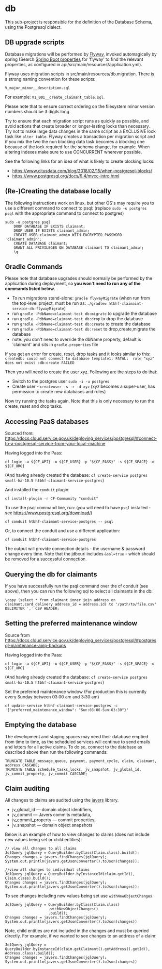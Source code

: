 db
=============

This sub-project is responsible for the definition of the Database Schema, using the Postgresql dialect.


DB upgrade scripts
-------------

Database migrations will be performed by [Flyway](https://flywaydb.org/documentation/), invoked automagically by spring
(Search [Spring Boot properties](https://docs.spring.io/spring-boot/docs/current/reference/html/common-application-properties.html)
for 'flyway' to find the relevant properties, as configured in api/src/main/resources/application.yml).

Flyway uses migration scripts in src/main/resources/db.migration.
There is a strong naming convention for these scripts:
```
V_major_minor__description.sql
```
For example: `V1_001__create_claimant_table.sql`.

Please note that to ensure correct ordering on the filesystem minor version numbers should be 3 digits long.

Try to ensure that each migration script runs as quickly as possible, and avoid actions that create broader or longer-lasting locks than necessary.
Try not to make large data changes in the same script as a EXCLUSIVE lock task like `alter table`.
Flyway creates a transaction per migration script and if you mix the two the non blocking data task becomes a blocking one because of the lock required for the schema change, for example.
When altering indexes make sure to use CONCURRENT wherever possible.

See the following links for an idea of what is likely to create blocking locks:
- https://www.citusdata.com/blog/2018/02/15/when-postgresql-blocks/
- https://www.postgresql.org/docs/9.4/mvcc-intro.html

(Re-)Creating the database locally
-------------
 The following instructions work on linux, but other OS's may require you to use a different command to connect to psql:
 (replace `sudo -u postgres psql` with the appropriate command to connect to postgres)
 ```
 sudo -u postgres psql
     DROP DATABASE IF EXISTS claimant;
     DROP USER IF EXISTS claimant_admin;
     CREATE USER claimant_admin WITH ENCRYPTED PASSWORD 'claimant_admin';
     CREATE DATABASE claimant;
     GRANT ALL PRIVILEGES ON DATABASE claimant TO claimant_admin;
     \q
 ```

Gradle Commands
-------------

Please note that database upgrades should normally be performed by the application during deployment, so **you won't need to run any of the commands listed below**.

- To run migrations stand-alone: `gradle flywayMigrate` (when run from the top-level project, must be run as: `./gradlew htbhf-claimaint-service-db:flywayMigrate`)
- run `gradle -PdbName=claimant-test db:migrate` to upgrade the database
- run `gradle -PdbName=claimant-test db:drop` to drop the database
- run `gradle -PdbName=claimant-test db:create` to create the database
- run `gradle -PdbName=claimant-test db:reset` to drop,create,migrate the database
- note: you don't need to override the dbName property, default is 'claimant' and sits in `gradle.properties` file

If you get an error for create, reset, drop tasks and it looks similar to this:
 `createdb: could not connect to database template1: FATAL:  role "xyz" does not exist
  :db:create FAILED`

Then you will need to create the user xyz. Following are the steps to do that:   

- Switch to the postgres user `sudo -i -u postgres`
- Create user - `createuser -s -r -d xyz` (xyz becomes a super-user, has permission to create new databases and roles)

Now try running the tasks again. Note that this is only necessary to run the create, reset and drop tasks. 


Accessing PaaS databases
-------------
Sourced from: https://docs.cloud.service.gov.uk/deploying_services/postgresql/#connect-to-a-postgresql-service-from-your-local-machine

Having logged into the Paas:
```
cf login -a ${CF_API} -u ${CF_USER} -p "${CF_PASS}" -s ${CF_SPACE} -o ${CF_ORG}
```
(And having already created the database: `cf create-service postgres small-ha-10.5 htbhf-claimant-service-postgres`)

And installed the `conduit` plugin:
```
cf install-plugin -r CF-Community "conduit"
```
To use the psql command line, run: (you will need to have `psql` installed - see https://www.postgresql.org/download/)
```
cf conduit htbhf-claimant-service-postgres -- psql
```
Or, to connect the conduit and use a different application:
```
cf conduit htbhf-claimant-service-postgres
```
The output will provide connection details - the username & password change every time.
Note that the jdbcuri includes `&ssl=true` - which should be removed for a successful connection.

Querying the db for claimants
-------------
If you have successfully run the psql command over the cf conduit (see above), then you can run the following sql to select all claimants in the db:
```
\copy (select * from claimant inner join address on claimant.card_delivery_address_id = address.id) to '/path/to/file.csv' DELIMITER ',' CSV HEADER;
```

Setting the preferred maintenance window
------------
Source from https://docs.cloud.service.gov.uk/deploying_services/postgresql/#postgresql-maintenance-amp-backups

Having logged into the Paas:
```
cf login -a ${CF_API} -u ${CF_USER} -p "${CF_PASS}" -s ${CF_SPACE} -o ${CF_ORG}
```
(And having already created the database: `cf create-service postgres small-ha-10.5 htbhf-claimant-service-postgres`)

Set the preferred maintenance window (For production this is currently every Sunday between 03:00 am and 3:30 am)
```
cf update-service htbhf-claimant-service-postgres -c '{"preferred_maintenance_window": "Sun:03:00-Sun:03:30"}'
```

Emptying the database
----------------------

The development and staging spaces may need their database emptied from time to time, as the scheduled services will continue to send emails and letters for all active claims.
To do so, connect to the database as described above then run the following commands:
```
TRUNCATE TABLE message_queue, payment, payment_cycle, claim, claimant, address CASCADE;
TRUNCATE TABLE schedule_tasks_locks, jv_snapshot, jv_global_id, jv_commit_property, jv_commit CASCADE;
```

Claim auditing
-----------
All changes to claims are audited using the [javers](https://javers.org/) library. 

* jv_global_id — domain object identifiers,
* jv_commit — Javers commits metadata,
* jv_commit_property — commit properties,
* jv_snapshot — domain object snapshots

Below is an example of how to view changes to claims (does not include new values being set or child entities):
```
// view all changes to all claims
JqlQuery jqlQuery = QueryBuilder.byClass(Claim.class).build();
Changes changes = javers.findChanges(jqlQuery);
System.out.println(javers.getJsonConverter().toJson(changes));

//view all changes to individual claims
JqlQuery jqlQuery = QueryBuilder.byInstanceId(claim.getId(), Claim.class).build();
Changes changes = javers.findChanges(jqlQuery);
System.out.println(javers.getJsonConverter().toJson(changes));
```

To see changes including new values being set use `withNewObjectChanges`
```
JqlQuery jqlQuery = QueryBuilder.byClass(Claim.class)
                    .withNewObjectChanges()
                    .build();
Changes changes = javers.findChanges(jqlQuery);
System.out.println(javers.getJsonConverter().toJson(changes))
```

Note, child entities are not included in the changes and must be queried directly. For example, if we wanted to see changes to an address of a claim:
```
JqlQuery jqlQuery = QueryBuilder.byInstanceId(claim.getClaimant().getAddress().getId(), Address.class).build();
Changes changes = javers.findChanges(jqlQuery);
System.out.println(javers.getJsonConverter().toJson(changes))
```
